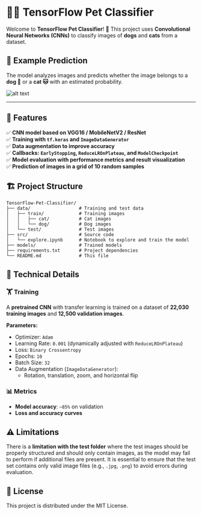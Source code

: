 # 🐶🐱 TensorFlow Pet Classifier  

Welcome to **TensorFlow Pet Classifier**! 🎯 This project uses **Convolutional Neural Networks (CNNs)** to classify images of **dogs** and **cats** from a dataset.  

## 📸 Example Prediction  
The model analyzes images and predicts whether the image belongs to a **dog 🐶** or a **cat 🐱** with an estimated probability.  

![alt text](image.png)

---

## 🚀 Features 

✅ **CNN model based on VGG16 / MobileNetV2 / ResNet**  
✅ **Training with `tf.keras` and `ImageDataGenerator`**  
✅ **Data augmentation to improve accuracy**  
✅ **Callbacks: `EarlyStopping`, `ReduceLROnPlateau`, and `ModelCheckpoint`**  
✅ **Model evaluation with performance metrics and result visualization**  
✅ **Prediction of images in a grid of 10 random samples** 

## 🏗️ Project Structure 
```
TensorFlow-Pet-Classifier/
├── data/                  # Training and test data
│   ├── train/             # Training images
│   │   ├── cat/           # Cat images
│   │   └── dog/           # Dog images
│   └── test/              # Test images
├── src/                   # Source code
│   └── explore.ipynb      # Notebook to explore and train the model
├── models/                # Trained models
├── requirements.txt       # Project dependencies
└── README.md              # This file
```
## 🧠 Technical Details 

### 🏋️ Training  
A **pretrained CNN** with transfer learning is trained on a dataset of **22,030 training images** and **12,500 validation images**.  

**Parameters:**  
- Optimizer: `Adam`
- Learning Rate: `0.001` (dynamically adjusted with `ReduceLROnPlateau`)
- Loss: `Binary Crossentropy`
- Epochs: `10`
- Batch Size: `32`
- Data Augmentation (`ImageDataGenerator`):  
  - Rotation, translation, zoom, and horizontal flip  

### 📊 **Metrics**  
- **Model accuracy**: `~85%` on validation  
- **Loss and accuracy curves**

## ⚠️ **Limitations**  
There is a **limitation with the test folder** where the test images should be properly structured and should only contain images, as the model may fail to perform if additional files are present. It is essential to ensure that the test set contains only valid image files (e.g., `.jpg`, `.png`) to avoid errors during evaluation.

## 📜 **License**  
This project is distributed under the MIT License.
